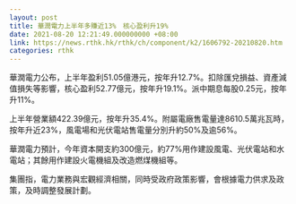 ```yaml
---
layout: post
title: 華潤電力上半年多賺近13%　核心盈利升19%
date: 2021-08-20 12:21:49.000000000 +08:00
link: https://news.rthk.hk/rthk/ch/component/k2/1606792-20210820.htm
categories: rthk
---
```


華潤電力公布，上半年盈利51.05億港元，按年升12.7%。扣除匯兌損益、資產減值損失等影響，核心盈利52.77億元，按年升19.1%。派中期息每股0.25元，按年升11%。

上半年營業額422.39億元，按年升35.4%。附屬電廠售電量達8610.5萬兆瓦時，按年升近23%，風電場和光伏電站售電量分別升約50%及逾56%。

華潤電力預計，今年資本開支約300億元，約77%用作建設風電、光伏電站和水電站；其餘用作建設火電機組及改造燃煤機組等。

集團指，電力業務與宏觀經濟相關，同時受政府政策影響，會根據電力供求及政策，及時調整發展計劃。
